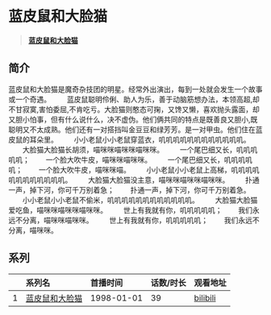 # 蓝皮鼠和大脸猫


> <u>**[蓝皮鼠和大脸猫](https://bgm.tv/subject/25714)**</u>

## 简介

蓝皮鼠和大脸猫是魔奇杂技团的明星。经常外出演出，每到一处就会发生一个故事或一个奇遇。
　　蓝皮鼠聪明伶俐、助人为乐，善于动脑筋想办法，本领高超,却不甘寂寞,害怕委屈,不肯吃亏。大脸猫则憨态可掬，又馋又懒，喜欢抛头露面，却又胆小怕事，但有什么说什么，决不虚伪。他们俩共同的特点是既善良又胆小,既聪明又不太成熟。他们还有一对搭挡叫金豆豆和绿芳芳。是一对甲虫。他们住在蓝皮鼠的耳朵里。
　　小小老鼠小小老鼠穿蓝衣，叽叽叽叽叽叽叽叽叽叽叽叽。
　　大脸猫大脸猫长胡须，喵咪咪喵咪咪喵咪咪。
　　一个尾巴细又长，叽叽叽叽叽；
　　一个脸大吹牛皮，喵咪咪喵咪咪。
　　一个尾巴细又长，叽叽叽叽叽；
　　一个脸大吹牛皮，喵咪咪喵。
　　小小老鼠小小老鼠上高梯，叽叽叽叽叽叽叽叽叽叽叽叽。
　　大脸猫大脸猫没主意，喵咪咪喵咪咪喵咪咪。
　　扑通一声，掉下河，你可千万别着急；
　　扑通一声，掉下河，你可千万别着急。
　　小小老鼠小小老鼠不偷米，叽叽叽叽叽叽叽叽叽叽叽叽。
　　大脸猫大脸猫爱吃鱼，喵咪咪喵咪咪喵咪咪。
　　世上有我就有你，叽叽叽叽叽；
　　我们永远不分离，喵咪咪喵咪咪。
　　世上有我就有你，叽叽叽叽叽；
　　我们永远不分离，喵咪咪。





## 系列

|     |   系列名   |   首播时间  | 话数/时长  | 观看地址 |
|:---  |:------    |:----      |:---       |:---  |
| 1 |[蓝皮鼠和大脸猫](https://bgm.tv/subject/25714)| 1998-01-01| 39 | [bilibili](https://www.bilibili.com/video/BV1Ux411i7Kr)  |



